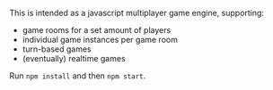 This is intended as a javascript multiplayer game engine, supporting:
- game rooms for a set amount of players
- individual game instances per game room
- turn-based games 
- (eventually) realtime games

Run `npm install` and then `npm start`.
